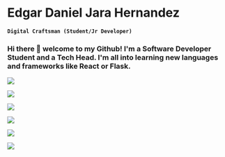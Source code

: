 <h1> Edgar Daniel Jara Hernandez </h1>

**`Digital Craftsman (Student/Jr Developer)`**

<h3> Hi there 👋 welcome to my Github! I'm a Software Developer Student and a Tech Head. I'm all into learning new languages and frameworks like React or Flask. </h3>

<div align=left>
<a href='https://github.com/harish-sethuraman/readme-components'> <!-- react -->
  <img src='https://readme-components.vercel.app/api?component=logo&fill=black&logo=react&animation=spin&svgfill=15d8fe&text=false'/>
</a>

  <a href='https://github.com/harish-sethuraman/readme-components'> <!-- javascript -->
  <img src='https://readme-components.vercel.app/api?component=logo&fill=black&logo=javascript&svgfill=f6df1c&text=false'/>
</a>
  
  <a href='https://github.com/harish-sethuraman/readme-components'> <!-- python -->
  <img src='https://readme-components.vercel.app/api?component=logo&&fill=black&logo=python&text=false'/>
</a>
  
  <a href='https://github.com/harish-sethuraman/readme-components'> <!-- java -->
  <img src='https://readme-components.vercel.app/api?component=logo&&fill=black&logo=java&svgfill=f44336&text=false'/>
</a>

  <a href='https://github.com/harish-sethuraman/readme-components'> <!-- mongodb -->
  <img src='https://readme-components.vercel.app/api?component=logo&&fill=black&logo=mongodb&svgfill=8fce00&text=false'/>
</a>
  
  <a href='https://github.com/harish-sethuraman/readme-components'> <!-- mysql -->
  <img src='https://readme-components.vercel.app/api?component=logo&&fill=black&logo=mysql&svgfill=0b5394&text=false'/>
</a>
</div>






<!--
**jarahernandez/jarahernandez** is a ✨ _special_ ✨ repository because its `README.md` (this file) appears on your GitHub profile.

Here are some ideas to get you started:

- 🔭 I’m currently working on ...
- 🌱 I’m currently learning ...
- 👯 I’m looking to collaborate on ...
- 🤔 I’m looking for help with ...
- 💬 Ask me about ...
- 📫 How to reach me: ...
- 😄 Pronouns: ...
- ⚡ Fun fact: ...
-->
